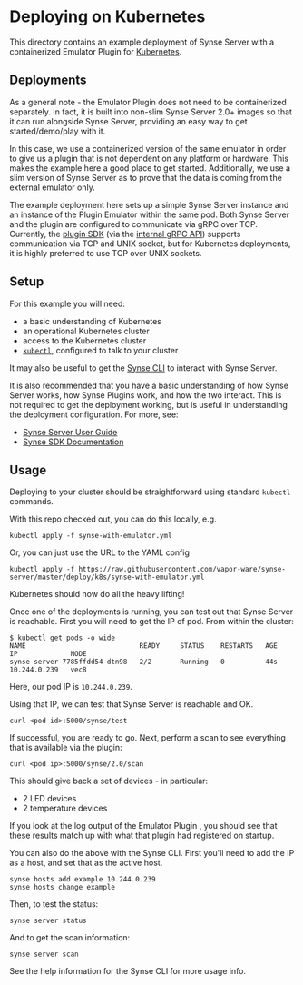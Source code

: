 # Deploying on Kubernetes
This directory contains an example deployment of Synse Server with a containerized
Emulator Plugin for [Kubernetes][kubernetes].

## Deployments
As a general note - the Emulator Plugin does not need to be containerized separately.
In fact, it is built into non-slim Synse Server 2.0+ images so that it can run
alongside Synse Server, providing an easy way to get started/demo/play with it.

In this case, we use a containerized version of the same emulator in order to
give us a plugin that is not dependent on any platform or hardware. This makes 
the example here a good place to get started. Additionally, we use a slim version
of Synse Server as to prove that the data is coming from the external emulator only.

The example deployment here sets up a simple Synse Server instance and an instance
of the Plugin Emulator within the same pod. Both Synse Server and the plugin are
configured to communicate via gRPC over TCP. Currently, the [plugin SDK][synse-sdk]
(via the [internal gRPC API][synse-grpc]) supports communication via TCP and UNIX
socket, but for Kubernetes deployments, it is highly preferred to use TCP over UNIX
sockets.

## Setup
For this example you will need:
- a basic understanding of Kubernetes
- an operational Kubernetes cluster
- access to the Kubernetes cluster
- [`kubectl`][kubectl], configured to talk to your cluster

It may also be useful to get the [Synse CLI][synse-cli] to interact with Synse Server.

It is also recommended that you have a basic understanding of how Synse Server
works, how Synse Plugins work, and how the two interact. This is not required
to get the deployment working, but is useful in understanding the deployment configuration.
For more, see:
- [Synse Server User Guide][synse-user-guide]
- [Synse SDK Documentation][synse-sdk-docs]


## Usage
Deploying to your cluster should be straightforward using standard `kubectl` commands.

With this repo checked out, you can do this locally, e.g.
```
kubectl apply -f synse-with-emulator.yml
```

Or, you can just use the URL to the YAML config
```
kubectl apply -f https://raw.githubusercontent.com/vapor-ware/synse-server/master/deploy/k8s/synse-with-emulator.yml
```

Kubernetes should now do all the heavy lifting!


Once one of the deployments is running, you can test out that Synse Server is reachable.
First you will need to get the IP of pod. From within the cluster:
```console
$ kubectl get pods -o wide
NAME                            READY     STATUS    RESTARTS   AGE       IP             NODE
synse-server-7785ffdd54-dtn98   2/2       Running   0          44s       10.244.0.239   vec8
```

Here, our pod IP is `10.244.0.239`.


Using that IP, we can test that Synse Server is reachable and OK.
```
curl <pod id>:5000/synse/test
```

If successful, you are ready to go. Next, perform a scan to see everything that is available
via the plugin:
```
curl <pod ip>:5000/synse/2.0/scan
```

This should give back a set of devices - in particular:
- 2 LED devices
- 2 temperature devices

If you look at the log output of the Emulator Plugin , you should see that these results
match up with what that plugin had registered on startup.

You can also do the above with the Synse CLI. First you'll need to add the IP as a host,
and set that as the active host.
```
synse hosts add example 10.244.0.239
synse hosts change example
```

Then, to test the status:
```
synse server status
```

And to get the scan information:
```
synse server scan
```

See the help information for the Synse CLI for more usage info.

[kubernetes]: https://kubernetes.io/
[kubectl]: https://kubernetes.io/docs/tasks/tools/install-kubectl/
[synse-cli]: https://github.com/vapor-ware/synse-cli
[synse-sdk]: https://github.com/vapor-ware/synse-sdk
[synse-grpc]: https://github.com/vapor-ware/synse-server-grpc
[synse-user-guide]: http://synse-server.readthedocs.io/en/latest/
[synse-sdk-docs]: http://synse-sdk.readthedocs.io/en/latest/
